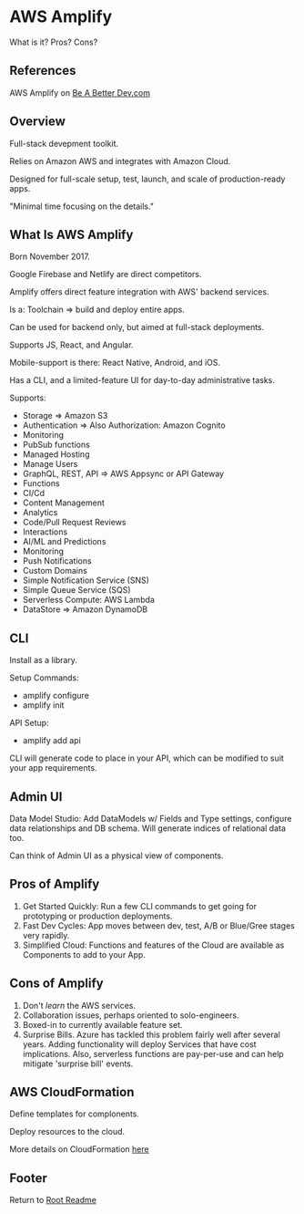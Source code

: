 # AWS Amplify

What is it? Pros? Cons?

## References

AWS Amplify on [Be A Better Dev.com](https://beabetterdev.com/2021/09/22/what-is-aws-amplify/)

## Overview

Full-stack devepment toolkit.

Relies on Amazon AWS and integrates with Amazon Cloud.

Designed for full-scale setup, test, launch, and scale of production-ready apps.

"Minimal time focusing on the details."

## What Is AWS Amplify

Born November 2017.

Google Firebase and Netlify are direct competitors.

Amplify offers direct feature integration with AWS' backend services.

Is a: Toolchain => build and deploy entire apps.

Can be used for backend only, but aimed at full-stack deployments.

Supports JS, React, and Angular.

Mobile-support is there: React Native, Android, and iOS.

Has a CLI, and a limited-feature UI for day-to-day administrative tasks.

Supports:

- Storage => Amazon S3
- Authentication => Also Authorization: Amazon Cognito
- Monitoring
- PubSub functions
- Managed Hosting
- Manage Users
- GraphQL, REST, API => AWS Appsync or API Gateway
- Functions
- CI/Cd
- Content Management
- Analytics
- Code/Pull Request Reviews
- Interactions
- AI/ML and Predictions
- Monitoring
- Push Notifications
- Custom Domains
- Simple Notification Service (SNS)
- Simple Queue Service (SQS)
- Serverless Compute: AWS Lambda
- DataStore => Amazon DynamoDB

## CLI

Install as a library.

Setup Commands:

- amplify configure
- amplify init

API Setup:

- amplify add api

CLI will generate code to place in your API, which can be modified to suit your app requirements.

## Admin UI

Data Model Studio: Add DataModels w/ Fields and Type settings, configure data relationships and DB schema. Will generate indices of relational data too.

Can think of Admin UI as a physical view of components.

## Pros of Amplify

1. Get Started Quickly: Run a few CLI commands to get going for prototyping or production deployments.
1. Fast Dev Cycles: App moves between dev, test, A/B or Blue/Gree stages very rapidly.
1. Simplified Cloud: Functions and features of the Cloud are available as Components to add to your App.

## Cons of Amplify

1. Don't *learn* the AWS services.
1. Collaboration issues, perhaps oriented to solo-engineers.
1. Boxed-in to currently available feature set.
1. Surprise Bills. Azure has tackled this problem fairly well after several years. Adding functionality will deploy Services that have cost implications. Also, serverless functions are pay-per-use and can help mitigate 'surprise bill' events.

## AWS CloudFormation

Define templates for complonents.

Deploy resources to the cloud.

More details on CloudFormation [here](https://www.beabetterdev.com/2020/12/06/aws-cloudformation-tutorial/?_gl=1*1e2oi00*_ga*MTA3MTMwNTU4MS4xNjU2Mzk3MTcx*_ga_9YXSREER7T*MTY1NjM5NzE3MC4xLjAuMTY1NjM5NzE3MC4w&_ga=2.160987389.171189771.1656397171-1071305581.1656397171)

## Footer

Return to [Root Readme](../README.html)
